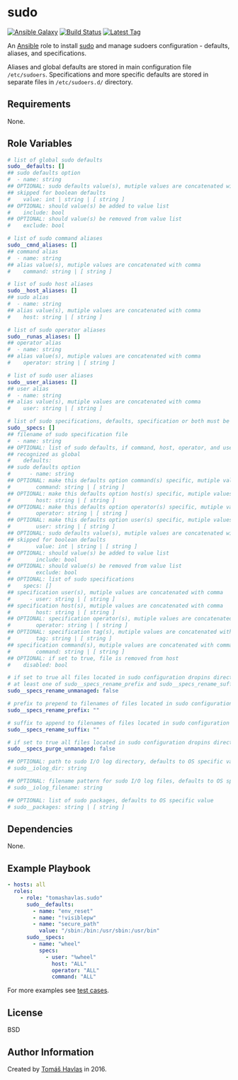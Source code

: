 sudo
====

[![Ansible Galaxy][galaxy_image]][galaxy_link]
[![Build Status][travis_image]][travis_link]
[![Latest Tag][tag_image]][tag_link]

An [Ansible](https://www.ansible.com/) role to install [sudo](https://www.sudo.ws/) and manage sudoers configuration - defaults, aliases, and specifications.

Aliases and global defaults are stored in main configuration file `/etc/sudoers`. Specifications and more specific defaults are stored in separate files in `/etc/sudoers.d/` directory.

Requirements
------------

None.

Role Variables
--------------

```yaml
# list of global sudo defaults
sudo__defaults: []
## sudo defaults option
#  - name: string
## OPTIONAL: sudo defaults value(s), mutiple values are concatenated with space and enclosed by double quotes, can be
## skipped for boolean defaults
#    value: int | string | [ string ]
## OPTIONAL: should value(s) be added to value list
#    include: bool
## OPTIONAL: should value(s) be removed from value list
#    exclude: bool

# list of sudo command aliases
sudo__cmnd_aliases: []
## command alias
#  - name: string
## alias value(s), mutiple values are concatenated with comma
#    command: string | [ string ]

# list of sudo host aliases
sudo__host_aliases: []
## sudo alias
#  - name: string
## alias value(s), mutiple values are concatenated with comma
#    host: string | [ string ]

# list of sudo operator aliases
sudo__runas_aliases: []
## operator alias
#  - name: string
## alias value(s), mutiple values are concatenated with comma
#    operator: string | [ string ]

# list of sudo user aliases
sudo__user_aliases: []
## user alias
#  - name: string
## alias value(s), mutiple values are concatenated with comma
#    user: string | [ string ]

# list of sudo specifications, defaults, specification or both must be set for specification file to be created
sudo__specs: []
## filename of sudo specification file
#  - name: string
## OPTIONAL: list of sudo defaults, if command, host, operator, and user option are not set, then sudo default is
## recognized as global
#    defaults:
## sudo defaults option
#      - name: string
## OPTIONAL: make this defaults option command(s) specific, mutiple values are concatenated with comma
#        command: string | [ string ]
## OPTIONAL: make this defaults option host(s) specific, mutiple values are concatenated with comma
#        host: string | [ string ]
## OPTIONAL: make this defaults option operator(s) specific, mutiple values are concatenated with comma
#        operator: string | [ string ]
## OPTIONAL: make this defaults option user(s) specific, mutiple values are concatenated with comma
#        user: string | [ string ]
## OPTIONAL: sudo defaults value(s), mutiple values are concatenated with space and enclosed by double quotes, can be
## skipped for boolean defaults
#        value: int | string | [ string ]
## OPTIONAL: should value(s) be added to value list
#        include: bool
## OPTIONAL: should value(s) be removed from value list
#        exclude: bool
## OPTIONAL: list of sudo specifications
#    specs: []
## specification user(s), mutiple values are concatenated with comma
#      - user: string | [ string ]
## specification host(s), mutiple values are concatenated with comma
#        host: string | [ string ]
## OPTIONAL: specification operator(s), mutiple values are concatenated with comma
#        operator: string | [ string ]
## OPTIONAL: specification tag(s), mutiple values are concatenated with colon
#        tag: string | [ string ]
## specification command(s), mutiple values are concatenated with comma
#        command: string | [ string ]
## OPTIONAL: if set to true, file is removed from host
#    disabled: bool

# if set to true all files located in sudo configuration dropins directory not created by this role are renamed,
# at least one of sudo__specs_rename_prefix and sudo__specs_rename_suffix must be set
sudo__specs_rename_unmanaged: false

# prefix to prepend to filenames of files located in sudo configuration dropins directory not created by this role
sudo__specs_rename_prefix: ""

# suffix to append to filenames of files located in sudo configuration dropins directory not created by this role
sudo__specs_rename_suffix: ""

# if set to true all files located in sudo configuration dropins directory not created by this role are removed
sudo__specs_purge_unmanaged: false

## OPTIONAL: path to sudo I/O log directory, defaults to OS specific value
# sudo__iolog_dir: string

## OPTIONAL: filename pattern for sudo I/O log files, defaults to OS specific value
# sudo__iolog_filename: string

## OPTIONAL: list of sudo packages, defaults to OS specific value
# sudo__packages: string | [ string ]
```

Dependencies
------------

None.

Example Playbook
----------------

```yaml
- hosts: all
  roles:
    - role: "tomashavlas.sudo"
      sudo__defaults:
        - name: "env_reset"
        - name: "!visiblepw"
        - name: "secure_path"
          value: "/sbin:/bin:/usr/sbin:/usr/bin"
      sudo__specs:
        - name: "wheel"
          specs:
            - user: "%wheel"
              host: "ALL"
              operator: "ALL"
              command: "ALL"
```

For more examples see [test cases](https://github.com/tomashavlas/ansible-role-sudo/tree/master/tests).

License
-------

BSD

Author Information
------------------

Created by [Tomáš Havlas](https://github.com/tomashavlas) in 2016.

[galaxy_image]: https://img.shields.io/badge/galaxy-tomashavlas.sudo-blue.svg?style=flat
[galaxy_link]: https://galaxy.ansible.com/tomashavlas/sudo/
[tag_image]: https://img.shields.io/github/tag/tomashavlas/ansible-role-sudo.svg
[tag_link]: https://github.com/tomashavlas/ansible-role-sudo/tags
[travis_image]: https://travis-ci.org/tomashavlas/ansible-role-sudo.svg?branch=master
[travis_link]: https://travis-ci.org/tomashavlas/ansible-role-sudo/
''
